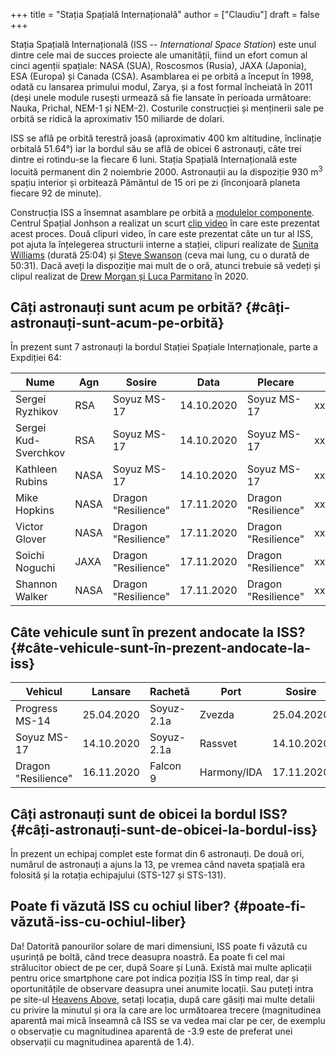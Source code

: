 +++
title = "Stația Spațială Internațională"
author = ["Claudiu"]
draft = false
+++

Stația Spațială Internațională (ISS -- _International Space Station_) este unul dintre cele mai de succes proiecte ale umanității, fiind un efort comun al cinci agenții spațiale: NASA (SUA), Roscosmos (Rusia), JAXA (Japonia), ESA (Europa) și Canada (CSA). Asamblarea ei pe orbită a început în 1998, odată cu lansarea primului modul, Zarya, și a fost formal încheiată în 2011 (deși unele module rusești urmează să fie lansate în perioada următoare: Nauka, Prichal, NEM-1 și NEM-2). Costurile construcției și menținerii sale pe orbită se ridică la aproximativ 150 miliarde de dolari.

ISS se află pe orbită terestră joasă (aproximativ 400 km altitudine, înclinație orbitală 51.64°) iar la bordul său se află de obicei 6 astronauți, câte trei dintre ei rotindu-se la fiecare 6 luni. Stația Spațială Internațională este locuită permanent din 2 noiembrie 2000. Astronauții au la dispoziție 930 m<sup>3</sup> spațiu interior și orbitează Pământul de 15 ori pe zi (înconjoară planeta fiecare 92 de minute).

Construcția ISS a însemnat asamblare pe orbită a [modulelor componente](<https://www.parsec.ro/iss/module>). Centrul Spațial Jonhson a realizat un scurt [clip video](<https://www.youtube.com/watch?v=yRqUPjl3tTQ>) în care este prezentat acest proces. Două clipuri video, în care este prezentat câte un tur al ISS, pot ajuta la înțelegerea structurii interne a stației, clipuri realizate de [Sunita Williams](<https://www.youtube.com/watch?v=doN4t5NKW-k>) (durată 25:04) și [Steve Swanson](<https://www.youtube.com/watch?v=QvTmdIhYnes>) (ceva mai lung, cu o durată de 50:31). Dacă aveți la dispoziție mai mult de o oră, atunci trebuie să vedeți și clipul realizat de [Drew Morgan și Luca Parmitano](https://www.youtube.com/watch?v=Snn1k%5FqEx20) în 2020.


## Câți astronauți sunt acum pe orbită? {#câți-astronauți-sunt-acum-pe-orbită}

În prezent sunt 7 astronauți la bordul Stației Spațiale Internaționale, parte a Expdiției 64:

| Nume                 | Agn  | Sosire              | Data       | Plecare             | Data       |
|----------------------|------|---------------------|------------|---------------------|------------|
| Sergei Ryzhikov      | RSA  | Soyuz MS-17         | 14.10.2020 | Soyuz MS-17         | xx.04.2021 |
| Sergei Kud-Sverchkov | RSA  | Soyuz MS-17         | 14.10.2020 | Soyuz MS-17         | xx.04.2021 |
| Kathleen Rubins      | NASA | Soyuz MS-17         | 14.10.2020 | Soyuz MS-17         | xx.04.2021 |
| Mike Hopkins         | NASA | Dragon "Resilience" | 17.11.2020 | Dragon "Resilience" | xx.05.2021 |
| Victor Glover        | NASA | Dragon "Resilience" | 17.11.2020 | Dragon "Resilience" | xx.05.2021 |
| Soichi Noguchi       | JAXA | Dragon "Resilience" | 17.11.2020 | Dragon "Resilience" | xx.05.2021 |
| Shannon Walker       | NASA | Dragon "Resilience" | 17.11.2020 | Dragon "Resilience" | xx.05.2021 |


## Câte vehicule sunt în prezent andocate la ISS? {#câte-vehicule-sunt-în-prezent-andocate-la-iss}

| Vehicul             | Lansare    | Rachetă    | Port        | Sosire     | Plecare    | Recuperare |
|---------------------|------------|------------|-------------|------------|------------|------------|
| Progress MS-14      | 25.04.2020 | Soyuz-2.1a | Zvezda      | 25.04.2020 | xx.04.2021 | NU         |
| Soyuz MS-17         | 14.10.2020 | Soyuz-2.1a | Rassvet     | 14.10.2020 | xx.04.2021 | DA         |
| Dragon "Resilience" | 16.11.2020 | Falcon 9   | Harmony/IDA | 17.11.2020 | xx.05.2021 | DA         |


## Câți astronauți sunt de obicei la bordul ISS? {#câți-astronauți-sunt-de-obicei-la-bordul-iss}

În prezent un echipaj complet este format din 6 astronauți. De două ori, numărul de astronauți a ajuns la 13, pe vremea când naveta spațială era folosită și la rotația echipajului (STS-127 și STS-131).


## Poate fi văzută ISS cu ochiul liber? {#poate-fi-văzută-iss-cu-ochiul-liber}

Da! Datorită panourilor solare de mari dimensiuni, ISS poate fi văzută cu ușurință pe boltă, când trece deasupra noastră. Ea poate fi cel mai strălucitor obiect de pe cer, după Soare și Lună. Există mai multe aplicații pentru orice smartphone care pot indica poziția ISS în timp real, dar și oportunitățile de observare deasupra unei anumite locații. Sau puteți intra pe site-ul [Heavens Above](https://www.heavens-above.com), setați locația, după care găsiți mai multe detalii cu privire la minutul și ora la care are loc următoarea trecere (magnitudinea aparentă mai mică înseamnă că ISS se va vedea mai clar pe cer, de exemplu o observație cu magnitudinea aparentă de -3.9 este de preferat unei observații cu magnitudinea aparentă de 1.4).